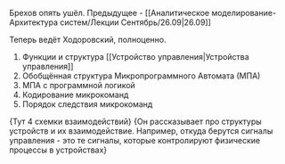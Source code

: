 Брехов опять ушёл.
Предыдущее - [[Аналитическое моделирование-Архитектура систем/Лекции Сентябрь/26.09|26.09]]

Теперь ведёт Ходоровский, полноценно.

1) Функции и структура [[Устройство управления|Устройства управления]]
2) Обобщённая структура Микропрограммного Автомата (МПА)
3) МПА с программной логикой
4) Кодирование микрокоманд
5) Порядок следствия микрокоманд

{Тут 4 схемки взаимодействий}
{Он рассказывает про структуры устройств и их взаимодействие. Например, откуда берутся сигналы управления - это те сигналы, которые контролируют физические процессы в устройствах}

